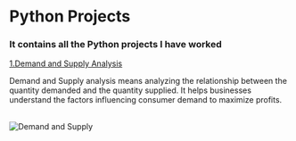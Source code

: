   <h1>Python Projects</h1>
    <h3>It contains all the Python projects I have worked</h3>
    <a href="https://github.com/MaximasC/Python_projects/blob/main/Demand%20and%20Supply%20Analysis-Project.ipynb">1.Demand and Supply Analysis</a>
    <br>
    <p>Demand and Supply analysis means analyzing the relationship between the quantity demanded and the quantity supplied. It
    helps businesses understand the factors influencing consumer demand to maximize profits.</p>
    <br>
    <img src="https://tse2.mm.bing.net/th?id=OIP.jGZDmmZBUTDTFdhFdRuEZwHaDu&pid=Api&P=0&h=180" alt="Demand and Supply">
